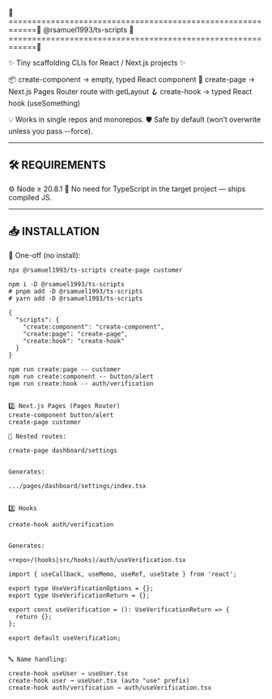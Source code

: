 🌟============================================================🌟
                 @rsamuel1993/ts-scripts
🌟============================================================🌟

✨ Tiny scaffolding CLIs for React / Next.js projects ✨

📦  create-component  →  empty, typed React component
📄  create-page       →  Next.js Pages Router route with getLayout
🪝  create-hook       →  typed React hook (useSomething)

💡 Works in single repos and monorepos.
🛡  Safe by default (won’t overwrite unless you pass --force).

------------------------------------------------------------

🛠  REQUIREMENTS
------------------------------------------------------------

⚙  Node ≥ 20.8.1
🚫 No need for TypeScript in the target project — ships compiled JS.

------------------------------------------------------------

📥  INSTALLATION
------------------------------------------------------------

💨 One-off (no install):

```text
npx @rsamuel1993/ts-scripts create-page customer

npm i -D @rsamuel1993/ts-scripts
# pnpm add -D @rsamuel1993/ts-scripts
# yarn add -D @rsamuel1993/ts-scripts

{
  "scripts": {
    "create:component": "create-component",
    "create:page": "create-page",
    "create:hook": "create-hook"
  }
}

npm run create:page -- customer
npm run create:component -- button/alert
npm run create:hook -- auth/verification


2️⃣ Next.js Pages (Pages Router)
create-component button/alert
create-page customer

📁 Nested routes:

create-page dashboard/settings


Generates:

.../pages/dashboard/settings/index.tsx


3️⃣ Hooks

create-hook auth/verification


Generates:

<repo>/(hooks|src/hooks)/auth/useVerification.tsx

import { useCallback, useMemo, useRef, useState } from 'react';

export type UseVerificationOptions = {};
export type UseVerificationReturn = {};

export const useVerification = (): UseVerificationReturn => {
  return {};
};

export default useVerification;


🔤 Name handling:

create-hook useUser → useUser.tsx
create-hook user → useUser.tsx (auto "use" prefix)
create-hook auth/verification → auth/useVerification.tsx



